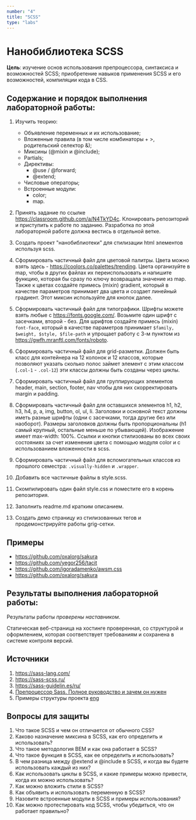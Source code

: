 ```yaml
---
number: "4"
title: "SCSS"
type: "labs"
---
```


# Нанобиблиотека SCSS

**Цель**: изучение основ использования препроцессора, синтаксиса и возможностей SCSS; приобретение навыков применения SCSS и его возможностей, компиляции кода в CSS.

## Содержание и порядок выполнения лабораторной работы:

1. Изучить теорию:

   - Объявление переменных и их использование;
   - Вложенные правила (в том числе комбинаторы + >, родительский селектор &);
   - Миксины (@mixin и @include);
   - Partials;
   - Директивы:
     - @use / @forward;
     - @extend;
   - Числовые операторы;
   - Встроенные модули:
     - color;
     - map.

1. Принять задание по ссылке https://classroom.github.com/a/N4TkYD4c. Клонировать репозиторий и приступить к работе по заданию. Разработка по этой лабораторной работе должна вестись в отдельной ветке.
1. Создать проект "нанобиблиотеки" для стилизации html элементов используя scss.
1. Сформировать частичный файл для цветовой палитры. Цвета можно взять здесь - https://coolors.co/palettes/trending. Цвета организуйте в map, чтобы в других файлах их переиспользовать и напишите функцию, которая бы сразу по ключу возвращала значение из map. Также к цветах создайте примесь (mixin) gradient, который в качестве параметров принимает два цвета и создает линейный градиент. Этот миксин используйте для кнопок далее.
1. Сформировать частичный файл для типографики. Шрифты можете взять любые с https://fonts.google.com/. Возьмите один шрифт с засечками, второй - без. Для шрифтов создайте примесь (mixin) `font-face`, который в качестве параметров принимает `$family, $weight, $style, $file-path` и упрощает работу с 3-м пунктом из https://gwfh.mranftl.com/fonts/roboto.
1. Сформировать частичный файл для grid-разметки. Должен быть класс для контейнера на 12 колонок и 12 классов, которые позволяют указать сколько полос займет элемент с этим классом (`.col-1` - `.col-12`) эти классы должны быть созданы через циклы.
1. Сформировать частичный файл для группирующих элементов header, main, section, footer, nav чтобы для них скорректировать margin и padding.
1. Сформировать частичный файл для оставшихся элементов h1, h2, h3, h4, p, a, img, button, ol, ul, li. Заголовки и основной текст должны иметь разные шрифты (одни с засечками, тогда другие без или наоборот). Размеры заголовков должны быть пропорциональны (h1 самый крупный, остальные меньше по убывающей). Изображение имеет max-width: 100%. Ссылки и кнопки стилизованы во всех своих состояниях за счет изменения цвета с помощью модуля color и c использованием вложенности в scss.
1. Сформировать частичный файл для вспомогательных классов из прошлого семестра: `.visually-hidden` и `.wrapper`.
1. Добавить все частичные файлы в style.scss.
1. Скомпилировать один файл style.css и поместите его в корень репозитория.
1. Заполнить readme.md кратким описанием.
1. Создать демо страницу из стилизованных тегов и продемонстрируйте работы grig-сетки.

## Примеры

- https://github.com/oxalorg/sakura
- https://github.com/yegor256/tacit
- https://github.com/igoradamenko/awsm.css
- https://github.com/oxalorg/sakura

## Результаты выполнения лабораторной работы:

Результаты работы _проверены наставником_.

Статическая веб-страница на хостинге проверенная, со структурой и оформлением, которая соответствует требованиям и сохранена в системе контроля версий.

## Источники

1. https://sass-lang.com/
1. https://sass-scss.ru/
1. https://sass-guidelin.es/ru/
1. [Препроцессор Sass. Полное руководство и зачем он нужен](https://medium.com/@stasonmars/%D0%BF%D1%80%D0%B5%D0%BF%D1%80%D0%BE%D1%86%D0%B5%D1%81%D1%81%D0%BE%D1%80-sass-%D0%BF%D0%BE%D0%BB%D0%BD%D0%BE%D0%B5-%D1%80%D1%83%D0%BA%D0%BE%D0%B2%D0%BE%D0%B4%D1%81%D1%82%D0%B2%D0%BE-%D0%B8-%D0%B7%D0%B0%D1%87%D0%B5%D0%BC-%D0%BE%D0%BD-%D0%BD%D1%83%D0%B6%D0%B5%D0%BD-20fb638e29e3)
1. Примеры структуры проекта [eng](https://itnext.io/structuring-your-sass-projects-c8d41fa55ed4)

## Вопросы для защиты

1. Что такое SCSS и чем он отличается от обычного CSS?
1. Каково назначение миксина в SCSS, как его определить и использовать?
1. Что такое методология BEM и как она работает в SCSS?
1. Что такое функция в SCSS, как ее определить и использовать?
1. В чем разница между @extend и @include в SCSS, и когда вы будете использовать каждый из них?
1. Как использовать циклы в SCSS, и какие примеры можно привести, когда их можно использовать?
1. Как можно вложить стили в SCSS?
1. Как объявить и использовать переменную в SCSS?
1. Назовите встроенные модули в SCSS и примеры использования?
1. Как можно протестировать код SCSS, чтобы убедиться, что он работает правильно?
